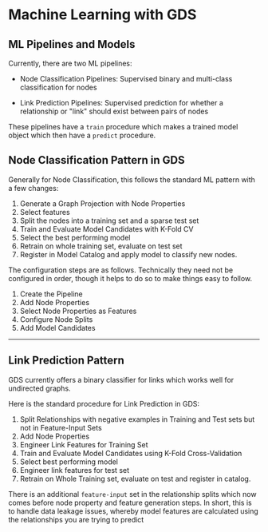 # Machine Learning with GDS

## ML Pipelines and Models
Currently, there are two ML pipelines:
- Node Classification Pipelines: Supervised binary and multi-class classification for nodes

- Link Prediction Pipelines: Supervised prediction for whether a relationship or "link" should exist between pairs of nodes

These pipelines have a `train` procedure which makes a trained model object which then have a `predict` procedure.

## Node Classification Pattern in GDS

Generally for Node Classification, this follows the standard ML pattern with a few changes:

1. Generate a Graph Projection with Node Properties
2. Select features
3. Split the nodes into a training set and a sparse test set
4. Train and Evaluate Model Candidates with K-Fold CV
5. Select the best performing model
6. Retrain on whole training set, evaluate on test set 
7. Register in Model Catalog and apply model to classify new nodes.

The configuration steps are as follows. Technically they need not be configured in order, though it helps to do so to make things easy to follow.

1. Create the Pipeline
2. Add Node Properties
3. Select Node Properties as Features
4. Configure Node Splits
5. Add Model Candidates

---
## Link Prediction Pattern

GDS currently offers a binary classifier for links which works well for undirected graphs.

Here is the standard procedure for Link Prediction in GDS:

1. Split Relationships with negative examples in Training and Test sets but not in Feature-Input Sets
2. Add Node Properties
3. Engineer Link Features for Training Set
4. Train and Evaluate Model Candidates using K-Fold Cross-Validation
5. Select best performing model
6. Engineer link features for test set
7. Retrain on Whole Training set, evaluate on test and register in catalog.

There is an additional `feature-input` set in the relationship splits which now comes before node property and feature generation steps. In short, this is to handle data leakage issues, whereby model features are calculated using the relationships you are trying to predict







































